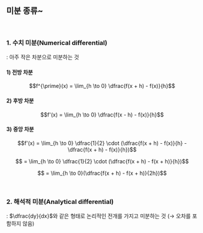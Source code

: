 ## 미분 종류~
&nbsp;
&nbsp;
### 1. 수치 미분(Numerical differential)
: 아주 작은 차분으로 미분하는 것

  
#### 1) 전방 차분

$$f^{\prime}(x) = \lim_{h \to 0} \dfrac{f(x + h) - f(x)}{h}$$

#### 2) 후방 차분

$$f'(x) = \lim_{h \to 0} \dfrac{f(x - h) - f(x)}{h}$$

#### 3) 중앙 차분

$$f'(x) = \lim_{h \to 0} \dfrac{1}{2} \cdot (\dfrac{f(x + h) - f(x)}{h} - \dfrac{f(x + h) - f(x)}{h})$$

$$ = \lim_{h \to 0} \dfrac{1}{2} \cdot (\dfrac{f(x + h) - f(x + h)}{h})$$

$$ = \lim_{h \to 0}(\dfrac{f(x + h) - f(x + h)}{2h})$$

&nbsp;
&nbsp;
### 2. 해석적 미분(Analytical differential)
: $\dfrac{dy}{dx}$와 같은 형태로 논리적인 전개를 가지고 미분하는 것 ($\to$ 오차를 포함하지 않음)

